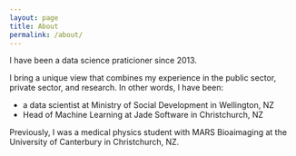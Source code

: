 ```yaml
---
layout: page
title: About
permalink: /about/
---
```


I have been a data science praticioner since 2013.

I bring a unique view that combines my experience in the public sector, private sector, and research. In other words, I have been:
- a data scientist at Ministry of Social Development in Wellington, NZ
- Head of Machine Learning at Jade Software in Christchurch, NZ

Previously, I was a medical physics student with MARS Bioaimaging at the University of Canterbury in Christchurch, NZ.